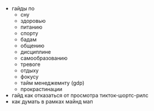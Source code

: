 - гайды по 
	- сну
	- здоровью
	- питанию
	- спорту
	- бадам
	- общению
	- дисциплине
	- самообразованию
	- тревоге
	- отдыху
	- фокусу
	- тайм менеджемнту (gdp)
	- прокрастинации
- гайд как отказаться от просмотра тикток-шортс-рилс
- как думать в рамках майнд мап